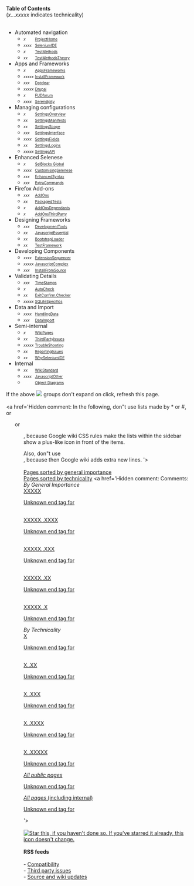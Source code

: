**Table of Contents**<br>(<i>x...xxxxx</i> indicates technicality)<br>
<br>
<ul><li>Automated navigation<br>
<ul><li><font size='1'><i>x</i><font color='FFFFFF'><i>xxxx</i></font></font> <a href='https://code.google.com/p/selite/wiki/ProjectHome'><font size='1'>ProjectHome</font></a>
</li><li><font size='1'><i>xxxx</i><font color='FFFFFF'><i>x</i></font></font> <a href='https://code.google.com/p/selite/wiki/SeleniumIde'><font size='1'>SeleniumIDE</font></a>
</li><li><font size='1'><i>x</i><font color='FFFFFF'><i>xxxx</i></font></font> <a href='https://code.google.com/p/selite/wiki/TestMethods'><font size='1'>TestMethods</font></a>
</li><li><font size='1'><i>xx</i><font color='FFFFFF'><i>xxx</i></font></font> <a href='https://code.google.com/p/selite/wiki/TestMethodsTheory'><font size='1'>TestMethodsTheory</font></a>
</li></ul></li><li>Apps and Frameworks<br>
<ul><li><font size='1'><i>x</i><font color='FFFFFF'><i>xxxx</i></font></font> <a href='https://code.google.com/p/selite/wiki/AppsFrameworks'><font size='1'>AppsFrameworks</font></a>
</li><li><font size='1'><i>xxxxx</i><font color='FFFFFF'></font></font> <a href='https://code.google.com/p/selite/wiki/InstallFramework'><font size='1'>InstallFramework</font></a>
</li><li><font size='1'><i>xxx</i><font color='FFFFFF'><i>xx</i></font></font> <a href='https://code.google.com/p/selite/wiki/DotclearFramework'><font size='1'>Dotclear</font></a>
</li><li><font size='1'><i>xxxxx</i><font color='FFFFFF'></font></font> <a href='https://code.google.com/p/selite/wiki/DrupalFramework'><font size='1'>Drupal</font></a>
</li><li><font size='1'><i>x</i><font color='FFFFFF'><i>xxxx</i></font></font> <a href='https://code.google.com/p/selite/wiki/FudforumFramework'><font size='1'>FUDforum</font></a>
</li><li><font size='1'><i>xxxx</i><font color='FFFFFF'><i>x</i></font></font> <a href='https://code.google.com/p/selite/wiki/SerendipityFramework'><font size='1'>Serendipity</font></a>
</li></ul></li><li>Managing configurations<br>
<ul><li><font size='1'><i>x</i><font color='FFFFFF'><i>xxxx</i></font></font> <a href='https://code.google.com/p/selite/wiki/SettingsOverview'><font size='1'>SettingsOverview</font></a>
</li><li><font size='1'><i>xx</i><font color='FFFFFF'><i>xxx</i></font></font> <a href='https://code.google.com/p/selite/wiki/SettingsManifests'><font size='1'>SettingsManifests</font></a>
</li><li><font size='1'><i>xx</i><font color='FFFFFF'><i>xxx</i></font></font> <a href='https://code.google.com/p/selite/wiki/SettingsScope'><font size='1'>SettingsScope</font></a>
</li><li><font size='1'><i>xxx</i><font color='FFFFFF'><i>xx</i></font></font> <a href='https://code.google.com/p/selite/wiki/SettingsInterface'><font size='1'>SettingsInterface</font></a>
</li><li><font size='1'><i>xxxx</i><font color='FFFFFF'><i>x</i></font></font> <a href='https://code.google.com/p/selite/wiki/SettingsFields'><font size='1'>SettingsFields</font></a>
</li><li><font size='1'><i>xx</i><font color='FFFFFF'><i>xxx</i></font></font> <a href='https://code.google.com/p/selite/wiki/SettingsLogins'><font size='1'>SettingsLogins</font></a>
</li><li><font size='1'><i>xxxxx</i><font color='FFFFFF'></font></font> <a href='https://code.google.com/p/selite/wiki/SettingsApi'><font size='1'>SettingsAPI</font></a>
</li></ul></li><li>Enhanced Selenese<br>
<ul><li><font size='1'><i>x</i><font color='FFFFFF'><i>xxxx</i></font></font> <a href='https://code.google.com/p/selite/wiki/SelBlocksGlobal'><font size='1'>SelBlocks Global</font></a>
</li><li><font size='1'><i>xxxx</i><font color='FFFFFF'><i>x</i></font></font> <a href='https://code.google.com/p/selite/wiki/CustomisingSelenese'><font size='1'>CustomisingSelenese</font></a>
</li><li><font size='1'><i>xxx</i><font color='FFFFFF'><i>xx</i></font></font> <a href='https://code.google.com/p/selite/wiki/EnhancedSyntax'><font size='1'>EnhancedSyntax</font></a>
</li><li><font size='1'><i>xxx</i><font color='FFFFFF'><i>xx</i></font></font> <a href='https://code.google.com/p/selite/wiki/ExtraCommands'><font size='1'>ExtraCommands</font></a>
</li></ul></li><li>Firefox Add-ons<br>
<ul><li><font size='1'><i>xxx</i><font color='FFFFFF'><i>xx</i></font></font> <a href='https://code.google.com/p/selite/wiki/AddOns'><font size='1'>AddOns</font></a>
</li><li><font size='1'><i>xx</i><font color='FFFFFF'><i>xxx</i></font></font> <a href='https://code.google.com/p/selite/wiki/PackagedTests'><font size='1'>PackagedTests</font></a>
</li><li><font size='1'><i>x</i><font color='FFFFFF'><i>xxxx</i></font></font> <a href='https://code.google.com/p/selite/wiki/AddOnsDependants'><font size='1'>AddOnsDependants</font></a>
</li><li><font size='1'><i>x</i><font color='FFFFFF'><i>xxxx</i></font></font> <a href='https://code.google.com/p/selite/wiki/AddOnsThirdParty'><font size='1'>AddOnsThirdParty</font></a>
</li></ul></li><li>Designing Frameworks<br>
<ul><li><font size='1'><i>xxx</i><font color='FFFFFF'><i>xx</i></font></font> <a href='https://code.google.com/p/selite/wiki/DevelopmentTools'><font size='1'>DevelopmentTools</font></a>
</li><li><font size='1'><i>xx</i><font color='FFFFFF'><i>xxx</i></font></font> <a href='https://code.google.com/p/selite/wiki/JavascriptEssential'><font size='1'>JavascriptEssential</font></a>
</li><li><font size='1'><i>xx</i><font color='FFFFFF'><i>xxx</i></font></font> <a href='https://code.google.com/p/selite/wiki/BootstrapLoader'><font size='1'>BootstrapLoader</font></a>
</li><li><font size='1'><i>xx</i><font color='FFFFFF'><i>xxx</i></font></font> <a href='https://code.google.com/p/selite/wiki/TestFramework'><font size='1'>TestFramework</font></a>
</li></ul></li><li>Developing Components<br>
<ul><li><font size='1'><i>xxxx</i><font color='FFFFFF'><i>x</i></font></font> <a href='https://code.google.com/p/selite/wiki/ExtensionSequencer'><font size='1'>ExtensionSequencer</font></a>
</li><li><font size='1'><i>xxxxx</i><font color='FFFFFF'></font></font> <a href='https://code.google.com/p/selite/wiki/JavascriptComplex'><font size='1'>JavascriptComplex</font></a>
</li><li><font size='1'><i>xxx</i><font color='FFFFFF'><i>xx</i></font></font> <a href='https://code.google.com/p/selite/wiki/InstallFromSource'><font size='1'>InstallFromSource</font></a>
</li></ul></li><li>Validating Details<br>
<ul><li><font size='1'><i>xxx</i><font color='FFFFFF'><i>xx</i></font></font> <a href='https://code.google.com/p/selite/wiki/TimeStamps'><font size='1'>TimeStamps</font></a>
</li><li><font size='1'><i>x</i><font color='FFFFFF'><i>xxxx</i></font></font> <a href='https://code.google.com/p/selite/wiki/AutoCheck'><font size='1'>AutoCheck</font></a>
</li><li><font size='1'><i>xx</i><font color='FFFFFF'><i>xxx</i></font></font> <a href='https://code.google.com/p/selite/wiki/ExitConfirmationChecker'><font size='1'>ExitConfirm.Checker</font></a>
</li><li><font size='1'><i>xxxxx</i><font color='FFFFFF'></font></font> <a href='https://code.google.com/p/selite/wiki/SqliteSpecifics'><font size='1'>SQLiteSpecifics</font></a>
</li></ul></li><li>Data and Import<br>
<ul><li><font size='1'><i>xxxx</i><font color='FFFFFF'><i>x</i></font></font> <a href='https://code.google.com/p/selite/wiki/HandlingData'><font size='1'>HandlingData</font></a>
</li><li><font size='1'><i>xxx</i><font color='FFFFFF'><i>xx</i></font></font> <a href='https://code.google.com/p/selite/wiki/DataImport'><font size='1'>DataImport</font></a>
</li></ul></li><li>Semi-internal<br>
<ul><li><font size='1'><i>x</i><font color='FFFFFF'><i>xxxx</i></font></font> <a href='https://code.google.com/p/selite/wiki/WikiPages'><font size='1'>WikiPages</font></a>
</li><li><font size='1'><i>xx</i><font color='FFFFFF'><i>xxx</i></font></font> <a href='https://code.google.com/p/selite/wiki/ThirdPartyIssues'><font size='1'>ThirdPartyIssues</font></a>
</li><li><font size='1'><i>xxxxx</i><font color='FFFFFF'></font></font> <a href='https://code.google.com/p/selite/wiki/TroubleShooting'><font size='1'>TroubleShooting</font></a>
</li><li><font size='1'><i>xx</i><font color='FFFFFF'><i>xxx</i></font></font> <a href='https://code.google.com/p/selite/wiki/ReportingIssues'><font size='1'>ReportingIssues</font></a>
</li><li><font size='1'><i>xx</i><font color='FFFFFF'><i>xxx</i></font></font> <a href='https://code.google.com/p/selite/wiki/WhySeleniumIde'><font size='1'>WhySeleniumIDE</font></a>
</li></ul></li><li>Internal<br>
<ul><li><font size='1'><i>xx</i><font color='FFFFFF'><i>xxx</i></font></font> <a href='https://code.google.com/p/selite/wiki/WikiStandard'><font size='1'>WikiStandard</font></a>
</li><li><font size='1'><i>xxxx</i><font color='FFFFFF'><i>x</i></font></font> <a href='https://code.google.com/p/selite/wiki/JavascriptOther'><font size='1'>JavascriptOther</font></a>
</li><li><font size='1'><font color='FFFFFF'><i>xxxxx</i></font></font> <a href='https://code.google.com/p/selite/w/list?q=label:ObjectDiagram'><font size='1'>Object Diagrams</font><a /></li></ul></li></ul>

If the above <img src='https://ssl.gstatic.com/codesite/ph/images/plus.gif' /> groups don't expand on click, refresh this page.<br>
<br>
<a href='Hidden comment: 
In the following, don"t use lists made by * or #, or <ul> or <ol>, because Google wiki CSS rules make the lists within the sidebar show a plus-like icon in front of the items.

Also, don"t use <br/>, because then Google wiki adds extra new lines.
'></a><br>
<br>
<a href='https://code.google.com/p/selite/w/list?can=2&q=-Redirect&sort=generalimportance'>Pages sorted by general importance</a><br>
<a href='https://code.google.com/p/selite/w/list?can=2&q=-Redirect&sort=technicality'>Pages sorted by technicality</a>
<a href='Hidden comment: Comments:
*By General Importance*
<br><a href="https://code.google.com/p/selite/w/list?can=2&q=-GeneralImportance%3DXXXX+-GeneralImportance%3DXXX+-GeneralImportance%3DXX+-GeneralImportance%3DX+-GeneralImportance%3DInternal+-Technicality%3DInternal" title="GeneralImportance XXXXX">XXXXX

Unknown end tag for </a>


<br><a href="https://code.google.com/p/selite/w/list?can=2&q=-GeneralImportance%3DXXX+-GeneralImportance%3DXX+-GeneralImportance%3DX+-GeneralImportance%3DInternal+-Technicality%3DInternal" title="GeneralImportance XXXXX..XXXX">XXXXX..XXXX

Unknown end tag for </a>


<br><a href="https://code.google.com/p/selite/w/list?can=2&q=-GeneralImportance%3DXX+-GeneralImportance%3DX+-GeneralImportance%3DInternal+-Technicality%3DInternal" title="GeneralImportance XXXXX..XXX">XXXXX..XXX

Unknown end tag for </a>


<br><a href="https://code.google.com/p/selite/w/list?can=2&q=-GeneralImportance%3DX+-GeneralImportance%3DInternal+-Technicality%3DInternal" title="GeneralImportance XXXXX..XX">XXXXX..XX

Unknown end tag for </a>


<br><a href="https://code.google.com/p/selite/w/list?q=-GeneralImportance%3DInternal+-Technicality%3DInternal" title="GeneralImportance XXXXX..X">XXXXX..X

Unknown end tag for </a>



*By Technicality*
<br><a href="https://code.google.com/p/selite/w/list?can=2&q=-GeneralImportance%3DInternal+-Technicality%3DXX+-Technicality%3DXXX+-Technicality%3DXXXX+-Technicality%3DXXXXX+-Technicality%3DInternal" title="Technicality X">X

Unknown end tag for </a>


<br><a href="https://code.google.com/p/selite/w/list?can=2&q=-GeneralImportance%3DInternal+-Technicality%3DXXX+-Technicality%3DXXXX+-Technicality%3DXXXXX+-Technicality%3DInternal" title="Technicality X..XX">X..XX

Unknown end tag for </a>


<br><a href="https://code.google.com/p/selite/w/list?can=2&q=-GeneralImportance%3DInternal+-Technicality%3DXXXX+-Technicality%3DXXXXX+-Technicality%3DInternal" title="Technicality X..XXX">X..XXX

Unknown end tag for </a>


<br><a href="https://code.google.com/p/selite/w/list?can=2&q=-GeneralImportance%3DInternal+-Technicality%3DXXXXX+-Technicality%3DInternal" title="Technicality X..XXXX">X..XXXX

Unknown end tag for </a>


<br><a href="https://code.google.com/p/selite/w/list?can=2&q=-GeneralImportance%3DInternal+-Technicality%3DInternal" title="Technicality X..XXXXX">X..XXXXX

Unknown end tag for </a>



<a href="https://code.google.com/p/selite/w/list?can=2&q=-GeneralImportance%3DInternal+-Technicality%3DInternal" title="All public pages">*All public pages*

Unknown end tag for </a>



<a href="https://code.google.com/p/selite/w/list?can=2&sort=&groupby=&colspec=GeneralImportance+Technicality+PageName+Summary+Stars+Changed+ChangedBy" title="All pages (including internal)">*All pages* (including internal)

Unknown end tag for </a>


'></a><br>
<br>
<a href='https://code.google.com/p/selite/?originalPage' title="Star this, if you haven't done so. If you've starred it already, this icon doesn't change."><img src='https://ssl.gstatic.com/codesite/ph/images/star_off.gif' alt="Star this, if you haven't done so. If you've starred it already, this icon doesn't change." /></a> <br>
<br>
<b>RSS feeds</b>
<a href='Hidden comment: Comment: Don"t use a list here, because TableOfContents tries to render it as an expandible tree.'></a><br>
<br>- <a href='http://www.feed43.com/6853313545503708.xml'>Compatibility</a>
<br>- <a href='http://www.feed43.com/8850141255642605.xml'>Third party issues</a>
<br>- <a href='https://code.google.com/p/selite/feeds'>Source and wiki updates</a>